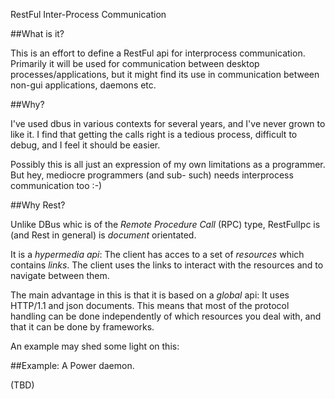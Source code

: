 RestFul Inter-Process Communication

##What is it?

This is an effort to define a RestFul api for interprocess communication. Primarily it will be used for communication between desktop processes/applications, but it might find its use in communication between non-gui applications, daemons etc.

##Why?

I've used dbus in various contexts for several years, and I've never grown to like it. I find that getting the calls right is a tedious process, difficult to debug, and I feel it should be easier. 

Possibly this is all just an expression of my own limitations as a programmer. But hey, mediocre programmers (and sub- such) needs interprocess communication too :-)


##Why Rest?

Unlike DBus whic is of the _Remote Procedure Call_ (RPC) type,  RestFulIpc is (and Rest in general) is _document_ orientated. 

It is a _hypermedia api_: The client has acces to a set of _resources_ which contains _links_. The client uses the links to interact with the resources and to navigate between them.

The main advantage in this is that it is based on a _global_ api: It uses HTTP/1.1 and json documents. This means that most of the protocol handling can be done independently of which resources you deal with, and that it can be done by frameworks.

An example may shed some light on this:

##Example: A Power daemon.

(TBD)

